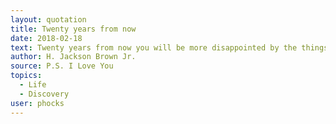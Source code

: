 ```yaml
---
layout: quotation
title: Twenty years from now
date: 2018-02-18
text: Twenty years from now you will be more disappointed by the things that you didn't do than by the ones you did do. So throw off the bowlines. Sail away from the safe harbor. Catch the trade winds in your sails. Explore. Dream. Discover.
author: H. Jackson Brown Jr.
source: P.S. I Love You
topics:
  - Life
  - Discovery
user: phocks
---
```

